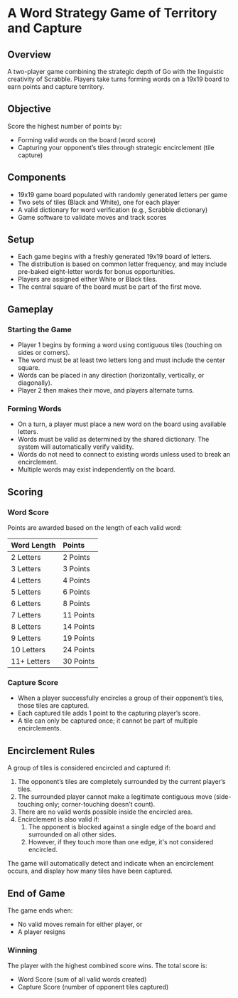 # **A Word Strategy Game of Territory and Capture**

## **Overview**

A two-player game combining the strategic depth of Go with the linguistic creativity of Scrabble. Players take turns forming words on a 19x19 board to earn points and capture territory.

## **Objective**

Score the highest number of points by:

* Forming valid words on the board (word score)  
* Capturing your opponent’s tiles through strategic encirclement (tile capture)

## **Components**

* 19x19 game board populated with randomly generated letters per game  
* Two sets of tiles (Black and White), one for each player  
* A valid dictionary for word verification (e.g., Scrabble dictionary)  
* Game software to validate moves and track scores

## **Setup**

* Each game begins with a freshly generated 19x19 board of letters.  
* The distribution is based on common letter frequency, and may include pre-baked eight-letter words for bonus opportunities.  
* Players are assigned either White or Black tiles.  
* The central square of the board must be part of the first move.

## **Gameplay**

### **Starting the Game**

* Player 1 begins by forming a word using contiguous tiles (touching on sides or corners).  
* The word must be at least two letters long and must include the center square.  
* Words can be placed in any direction (horizontally, vertically, or diagonally).  
* Player 2 then makes their move, and players alternate turns.

### **Forming Words**

* On a turn, a player must place a new word on the board using available letters.  
* Words must be valid as determined by the shared dictionary. The system will automatically verify validity.  
* Words do not need to connect to existing words unless used to break an encirclement.  
* Multiple words may exist independently on the board.

## **Scoring**

### **Word Score**

Points are awarded based on the length of each valid word:

| Word Length | Points |
| :---- | :---- |
| 2 Letters | 2 Points |
| 3 Letters | 3 Points |
| 4 Letters | 4 Points |
| 5 Letters | 6 Points |
| 6 Letters | 8 Points |
| 7 Letters | 11 Points |
| 8 Letters | 14 Points |
| 9 Letters | 19 Points |
| 10 Letters | 24 Points |
| 11+ Letters | 30 Points |

### **Capture Score**

* When a player successfully encircles a group of their opponent’s tiles, those tiles are captured.  
* Each captured tile adds 1 point to the capturing player’s score.  
* A tile can only be captured once; it cannot be part of multiple encirclements.

## **Encirclement Rules**

A group of tiles is considered encircled and captured if:

1. The opponent’s tiles are completely surrounded by the current player’s tiles.  
2. The surrounded player cannot make a legitimate contiguous move (side-touching only; corner-touching doesn’t count).  
3. There are no valid words possible inside the encircled area.  
4. Encirclement is also valid if:  
   1. The opponent is blocked against a single edge of the board and surrounded on all other sides.  
   2. However, if they touch more than one edge, it's not considered encircled.

The game will automatically detect and indicate when an encirclement occurs, and display how many tiles have been captured.

## **End of Game**

The game ends when:

* No valid moves remain for either player, or  
* A player resigns

### 

### **Winning**

The player with the highest combined score wins. The total score is:

* Word Score (sum of all valid words created)  
* Capture Score (number of opponent tiles captured)